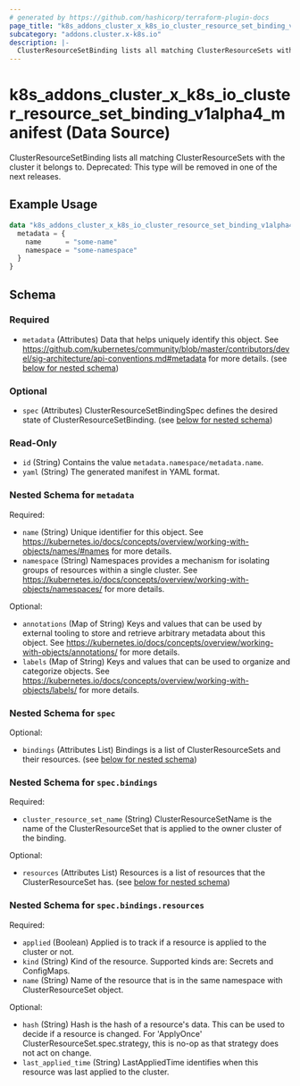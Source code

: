 ```yaml
---
# generated by https://github.com/hashicorp/terraform-plugin-docs
page_title: "k8s_addons_cluster_x_k8s_io_cluster_resource_set_binding_v1alpha4_manifest Data Source - terraform-provider-k8s"
subcategory: "addons.cluster.x-k8s.io"
description: |-
  ClusterResourceSetBinding lists all matching ClusterResourceSets with the cluster it belongs to.  Deprecated: This type will be removed in one of the next releases.
---
```


# k8s_addons_cluster_x_k8s_io_cluster_resource_set_binding_v1alpha4_manifest (Data Source)

ClusterResourceSetBinding lists all matching ClusterResourceSets with the cluster it belongs to.  Deprecated: This type will be removed in one of the next releases.

## Example Usage

```terraform
data "k8s_addons_cluster_x_k8s_io_cluster_resource_set_binding_v1alpha4_manifest" "example" {
  metadata = {
    name      = "some-name"
    namespace = "some-namespace"
  }
}
```

<!-- schema generated by tfplugindocs -->
## Schema

### Required

- `metadata` (Attributes) Data that helps uniquely identify this object. See https://github.com/kubernetes/community/blob/master/contributors/devel/sig-architecture/api-conventions.md#metadata for more details. (see [below for nested schema](#nestedatt--metadata))

### Optional

- `spec` (Attributes) ClusterResourceSetBindingSpec defines the desired state of ClusterResourceSetBinding. (see [below for nested schema](#nestedatt--spec))

### Read-Only

- `id` (String) Contains the value `metadata.namespace/metadata.name`.
- `yaml` (String) The generated manifest in YAML format.

<a id="nestedatt--metadata"></a>
### Nested Schema for `metadata`

Required:

- `name` (String) Unique identifier for this object. See https://kubernetes.io/docs/concepts/overview/working-with-objects/names/#names for more details.
- `namespace` (String) Namespaces provides a mechanism for isolating groups of resources within a single cluster. See https://kubernetes.io/docs/concepts/overview/working-with-objects/namespaces/ for more details.

Optional:

- `annotations` (Map of String) Keys and values that can be used by external tooling to store and retrieve arbitrary metadata about this object. See https://kubernetes.io/docs/concepts/overview/working-with-objects/annotations/ for more details.
- `labels` (Map of String) Keys and values that can be used to organize and categorize objects. See https://kubernetes.io/docs/concepts/overview/working-with-objects/labels/ for more details.


<a id="nestedatt--spec"></a>
### Nested Schema for `spec`

Optional:

- `bindings` (Attributes List) Bindings is a list of ClusterResourceSets and their resources. (see [below for nested schema](#nestedatt--spec--bindings))

<a id="nestedatt--spec--bindings"></a>
### Nested Schema for `spec.bindings`

Required:

- `cluster_resource_set_name` (String) ClusterResourceSetName is the name of the ClusterResourceSet that is applied to the owner cluster of the binding.

Optional:

- `resources` (Attributes List) Resources is a list of resources that the ClusterResourceSet has. (see [below for nested schema](#nestedatt--spec--bindings--resources))

<a id="nestedatt--spec--bindings--resources"></a>
### Nested Schema for `spec.bindings.resources`

Required:

- `applied` (Boolean) Applied is to track if a resource is applied to the cluster or not.
- `kind` (String) Kind of the resource. Supported kinds are: Secrets and ConfigMaps.
- `name` (String) Name of the resource that is in the same namespace with ClusterResourceSet object.

Optional:

- `hash` (String) Hash is the hash of a resource's data. This can be used to decide if a resource is changed. For 'ApplyOnce' ClusterResourceSet.spec.strategy, this is no-op as that strategy does not act on change.
- `last_applied_time` (String) LastAppliedTime identifies when this resource was last applied to the cluster.
